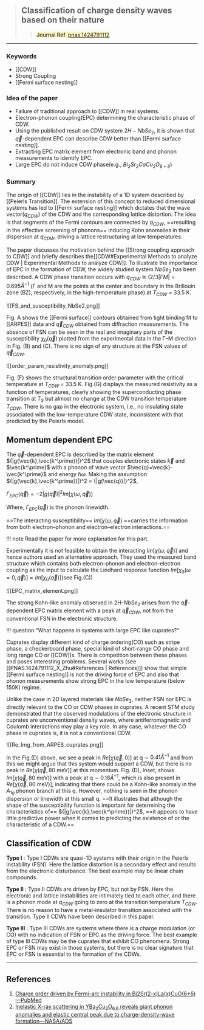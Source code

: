 > ## Classification of charge density waves based on their nature
>><mark style="background: #FFF3A3A6;">Journal Ref. [pnas.1424791112](https://doi.org/10.1073/pnas.1424791112)</mark> 
--- 

### Keywords 
- [[CDW]]
- Strong Coupling
- [[Fermi surface nesting]]

### Idea of the paper 
- Failure of traditional approach to [[CDW]] in real systems.
- Electron-phonon coupling(EPC) determining the characteristic phase of CDW.
- Using the published result on CDW system $2H-NbSe_2$, it is shown that $\vec{q}$-dependent EPC can describe CDW better than [[Fermi surface nesting]].
- Extracting EPC matrix element from electronic band and phonon measurements to identify EPC.
- Large EPC do not induce CDW phase(e.g., $Bi_2Sr_2CaCu_2O_{8+\delta}$)

### Summary 
The origin of [[CDW]] lies in the instability of a 1D system described by [[Peierls Transition]]. The extension of this concept to reduced dimensional systems has led to [[Fermi surface nesting]] which dictates that the wave vector($q_{CDW}$) of the CDW and the corresponding lattice distortion. The idea is that segments of the Fermi contours are connected by $q_{CDW}$, ==resulting in the effective screening of phonons== inducing Kohn anomalies in their dispersion at $q_{CDW}$, driving a lattice restructuring at low temperatures.

The paper discusses the motivation behind the [[Strong coupling approach to CDW]] and briefly describes the[[CDW#Experimental Methods to analyze CDW | Experimental Methods to analyze CDW]]. To illustrate the importance of EPC in the formation of CDW, the widely studied system $NbSe_2$ has been described. A CDW phase transition occurs with $q_{CDW}$ ≅ $(2/3 |\Gamma M| = 0.695 Å^{-1}$ (Γ and M are the points at the center and boundary in the Brillouin zone (BZ), respectively, in the high-temperature phase) at $T_{CDW}$ = 33.5 K.  

![[FS_and_susceptibility_NbSe2.png]]

Fig. A shows the [[Fermi surface]] contours obtained from tight binding fit to [[ARPES]] data and $\vec{q}_{CDW}$ obtained from diffraction measurements. The absence of FSN can be seen in the real and imaginary parts of the susceptibility $\chi_0(\vec{q})$ plotted from the experimental data in the Γ–M direction in Fig. (B) and (C). There is no sign of any structure at the FSN values of $\vec{q}_{CDW}$. 

![[order_param_resistivity_anomaly.png]]

Fig. (F) shows the structural transition order parameter with the critical temperature at $T_{CDW}$ = 33.5 K. Fig.(G) displays the measured resistivity as a function of temperatures, clearly showing the superconducting phase transition at $T_S$ but almost no change at the CDW transition temperature $T_{CDW}$. There is no gap in the electronic system, i.e., no insulating state associated with the low-temperature CDW state, inconsistent with that predicted by the Peierls model. 

## Momentum dependent EPC
The $\vec{q}$-dependent EPC is described by the matrix element ${|g(\vec{k},\vec{k^\prime})|}^2$ that couples electronic states $\vec{k}$ and $\vec{k^\prime}$ with a phonon of wave vector $\vec{q}=\vec{k}-\vec{k^\prime}$ and energy $\hbar \omega$. Making the assumption ${|g(\vec{k},\vec{k^\prime})|}^2 = {|g(\vec{q})|}^2$, 

$\Gamma_{EPC}(\vec{q}) = -2{|g(\vec{q})|}^2 Im[\chi(\omega,\vec{q})]$

Where, $\Gamma_{EPC}(\vec{q})$ is the phonon linewidth. 

==The interacting susceptibility== $Im[\chi(\omega,\vec{q})$ ==carries the information from both electron–phonon and electron–electron interactions.==

!!! note
	Read the paper for more explanation for this part.

Experimentally it is not feasible to obtain the interacting $Im[\chi(\omega,\vec{q})]$ and hence authors used an alternative approach. They used the measured band structure which contains both electron-phonon and electron-electron coupling as the input to calculate the Lindhard response function $Im[\chi_0(\omega =0,\vec{q})] = Im[\chi_0(\vec{q})]$(see Fig.(C))

![[EPC_matrix_element.png]]

The strong Kohn-like anomaly observed in 2H-$NbSe_2$ arises from the $\vec{q}$-dependent EPC matrix element with a peak at $\vec{q}_{CDW}$, not from the conventional FSN in the electronic structure. 

!!! question "What happens in systems with large EPC like cuprates?"

Cuprates display different kind of charge ordering(CO) such as stripe phase, a checkerboard phase, special kind of short-range CO phase and long range CO or [[CDW]]s. There is competition between these phases and poses interesting problems. Several works (see [[PNAS.1424791112_X_Zhu#References | References]]) show that simple [[Fermi surface nesting]] is not the driving force of EPC and also that phonon measurements show strong EPC in the low temperature (below 150K) regime. 

Unlike the case in 2D layered materials like $NbSe_2$, neither FSN nor EPC is directly relevant to the CO or CDW phases in cuprates. A recent STM study demonstrated that the observed modulations of the electronic structure in cuprates are unconventional density waves, where antiferromagnetic and Coulomb interactions may play a key role. In any case, whatever the CO phase in cuprates is, it is not a conventional CDW.

![[Re_Img_from_ARPES_cuprates.png]]

In the Fig.(D) above, we see a peak in $Re[\chi(\vec{q},0)]$ at q ∼ $0.41 Å^{−1}$ and from this we might argue that this system would support a CDW, but there is no peak in $Re[\chi(\vec{q},80 \text{ meV})]$ at this momentum. Fig. (D), Inset, shows $Im[\chi(\vec{q},80 \text{ meV})]$ with a peak at q ∼ $0.18 Å^{−1}$, which is also present in $Re[\chi(\vec{q},80 \text{ meV})]$, indicating that there could be a Kohn-like anomaly in the $A_{1g}$ phonon branch at this q. However, nothing is seen in the phonon dispersion or linewidth at this small q. ==It illustrates that although the shape of the susceptibility function is important for determining the characteristics of== ${|g(\vec{k},\vec{k^\prime})|}^2$, ==it appears to have little predictive power when it comes to predicting the existence of or the characteristic of a CDW.==

## Classification of CDW
**Type I** :
Type I CDWs are quasi-1D systems with their origin in the Peierls instability (FSN). Here the lattice distortion is a secondary effect and results from the electronic disturbance. The best example may be linear chain compounds. 

**Type II** :
Type II CDWs are driven by EPC, but not by FSN. Here the electronic and lattice instabilities are intimately tied to each other, and there is a phonon mode at $q_{CDW}$ going to zero at the transition temperature $T_{CDW}$. There is no reason to have a metal-insulator transition associated with the transition. Type II CDWs have been described in this paper. 

**Type III** :
Type III CDWs are systems where there is a charge modulation (or CO) with no indication of FSN or EPC as the driving force. The best example of type III CDWs may be the cuprates that exhibit CO phenomena. Strong EPC or FSN may exist in those systems, but there is no clear signature that EPC or FSN is essential to the formation of the CDWs.

---

## References
1. [Charge order driven by Fermi-arc instability in Bi2Sr(2-x)La(x)CuO(6+δ)—PubMed](https://pubmed.ncbi.nlm.nih.gov/24356115/)
2. [Inelastic X-ray scattering in YBa<SUB>2</SUB>Cu<SUB>3</SUB>O<SUB>6.6</SUB> reveals giant phonon anomalies and elastic central peak due to charge-density-wave formation—NASA/ADS](https://ui.adsabs.harvard.edu/abs/2014NatPh..10...52L/abstract)



